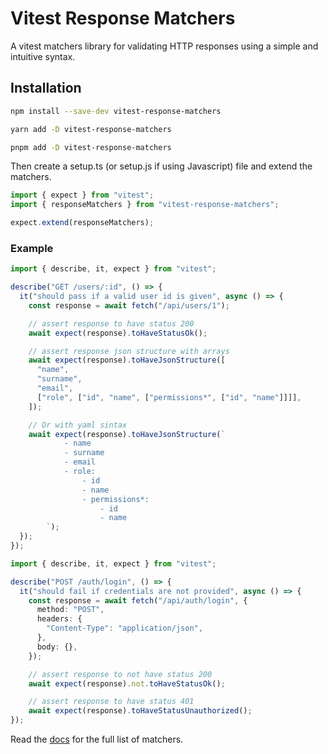 # Vitest Response Matchers

A vitest matchers library for validating HTTP responses using a simple and intuitive syntax.

## Installation

```bash
npm install --save-dev vitest-response-matchers
```

```bash
yarn add -D vitest-response-matchers
```

```bash
pnpm add -D vitest-response-matchers
```

Then create a setup.ts (or setup.js if using Javascript) file and extend the matchers.

```ts
import { expect } from "vitest";
import { responseMatchers } from "vitest-response-matchers";

expect.extend(responseMatchers);
```

### Example

```ts
import { describe, it, expect } from "vitest";

describe("GET /users/:id", () => {
  it("should pass if a valid user id is given", async () => {
    const response = await fetch("/api/users/1");

    // assert response to have status 200
    await expect(response).toHaveStatusOk();

    // assert response json structure with arrays
    await expect(response).toHaveJsonStructure([
      "name",
      "surname",
      "email",
      ["role", ["id", "name", ["permissions*", ["id", "name"]]]],
    ]);

    // Or with yaml sintax
    await expect(response).toHaveJsonStructure(`
            - name
            - surname
            - email
            - role:
                - id
                - name
                - permissions*:
                    - id
                    - name
        `);
  });
});
```

```ts
import { describe, it, expect } from "vitest";

describe("POST /auth/login", () => {
  it("should fail if credentials are not provided", async () => {
    const response = await fetch("/api/auth/login", {
      method: "POST",
      headers: {
        "Content-Type": "application/json",
      },
      body: {},
    });

    // assert response to not have status 200
    await expect(response).not.toHaveStatusOk();

    // assert response to have status 401
    await expect(response).toHaveStatusUnauthorized();
});
```

Read the [docs](https://fech-dev.github.io/vitest-http-matchers) for the full list of matchers.
